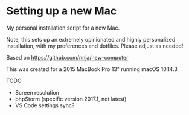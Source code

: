 # Setting up a new Mac

My personal installation script for a new Mac.

Note, this sets up an extremely opinionated and highly personalized installation, with my preferences and dotfiles. Please adjust as needed!

Based on https://github.com/nnja/new-computer

This was created for a 2015 MacBook Pro 13" running macOS 10.14.3

TODO
- Screen resolution
- phpStorm (specific version 2017.1, not latest)
- VS Code settings sync?